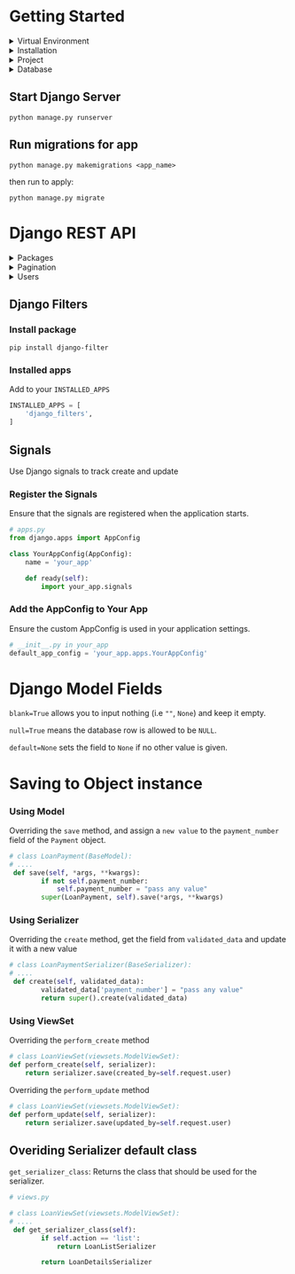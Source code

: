 # Getting Started

<!-- VIRTUAL ENV -->
<details>
<summary>Virtual Environment</summary>

## Create a new virtual environment

`python3 -m venv .venv`

## Activate virtual environment

`. .venv/bin/activate`

</details>

<!-- INSTALLATION -->
<details>
<summary>Installation</summary>

## Install Django

`pip install django`

### Install Django Restframework

To create the REST API

`pip install djangorestframework`

## Create superuser

`python manage.py createsuperuser`

</details>

<!-- PROJECT -->
<details>
<summary>Project</summary>

## Create Django Project

Create Django App inside root directory

`django-admin startproject <app_name> .`

## Create a new app

`python manage.py startapp <app_name>`

</details>

<!-- DATABASE -->
<details>
<summary>Database</summary>

## Flush Database

DESTROY all data currently in the database, and return each table to an empty state.

`python manage.py flush`

</details>

## Start Django Server

`python manage.py runserver`

## Run migrations for app

`python manage.py makemigrations <app_name>`

then run to apply:

`python manage.py migrate`

<!--
<details>
<summary></summary>

</details>
-->

##

# Django REST API

<!-- PACKAGES -->
<details>
<summary>Packages</summary>

## Installed packages

To check installed packages

`pip list`

</details>

<!-- PAGINATION -->
<details>
<summary>Pagination</summary>

## Pagination

Django pagination `rest_framework` must be installed and enabled.

<details>
<summary><b>Default Pagination</b></summary>

## Default Pagination

Add the configuration to the project app `settings.py`

```python
REST_FRAMEWORK = {
    'DEFAULT_PAGINATION_CLASS': 'rest_framework.pagination.PageNumberPagination',
    'PAGE_SIZE': 10,
}
```

</details>

<details>
<summary>Custom Pagination</summary>

## Custom Pagination

For custom pagination you can use the `pagination_class` attribute to add a custom pagination class to the `views.py`(view)

Add to the view:

`pagination_class = CustomPagination`

### The Custom Pagination Class

```python
from rest_framework.pagination import PageNumberPagination

class CustomPagination(PageNumberPagination):
    page_size = 20
```

</details>

</details>

<!-- USERS -->
<details>
<summary>Users</summary>

## Current Default User

`CurrentUserDefault` is a default value class provided by DRF, typically used to set a field's default value to the currently authenticated user.

### Usage

```python
class CreateCurrentUser(serializers.CurrentUserDefault):
```

This defines a new class `CreateCurrentUser` that inherits from `serializers.CurrentUserDefault`.

</details>

<!-- FILTERS -->

## Django Filters

### Install package

`pip install django-filter`

### Installed apps

Add to your `INSTALLED_APPS`

```python
INSTALLED_APPS = [
    'django_filters',
]
```

## Signals

Use Django signals to track create and update

### Register the Signals

Ensure that the signals are registered when the application starts.

```python
# apps.py
from django.apps import AppConfig

class YourAppConfig(AppConfig):
    name = 'your_app'

    def ready(self):
        import your_app.signals

```

### Add the AppConfig to Your App

Ensure the custom AppConfig is used in your application settings.

```python
# __init__.py in your_app
default_app_config = 'your_app.apps.YourAppConfig'
```

# Django Model Fields

`blank=True` allows you to input nothing (i.e `""`, `None`) and keep it empty.

`null=True` means the database row is allowed to be `NULL`.

`default=None` sets the field to `None` if no other value is given.

# Saving to Object instance

### Using Model

Overriding the `save` method, and assign a `new value` to the `payment_number` field of the `Payment` object.

```python
# class LoanPayment(BaseModel):
# ....
 def save(self, *args, **kwargs):
        if not self.payment_number:
            self.payment_number = "pass any value"
        super(LoanPayment, self).save(*args, **kwargs)
```

### Using Serializer

Overriding the `create` method, get the field from `validated_data` and update it with a new value

```python
# class LoanPaymentSerializer(BaseSerializer):
# ....
 def create(self, validated_data):
        validated_data['payment_number'] = "pass any value"
        return super().create(validated_data)
```

### Using ViewSet

Overriding the `perform_create` method

```python
# class LoanViewSet(viewsets.ModelViewSet):
def perform_create(self, serializer):
    return serializer.save(created_by=self.request.user)
```

Overriding the `perform_update` method

```python
# class LoanViewSet(viewsets.ModelViewSet):
def perform_update(self, serializer):
    return serializer.save(updated_by=self.request.user)
```

## Overiding Serializer default class

`get_serializer_class`: Returns the class that should be used for the serializer.

```python
# views.py

# class LoanViewSet(viewsets.ModelViewSet):
# ....
 def get_serializer_class(self):
        if self.action == 'list':
            return LoanListSerializer

        return LoanDetailsSerializer
```
